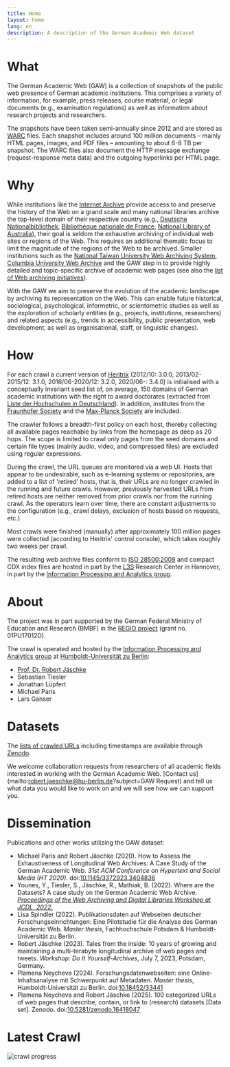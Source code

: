 ```yaml
---
title: Home
layout: home
lang: en
description: A description of the German Academic Web dataset
---
```


# What
The German Academic Web (GAW) is a collection of snapshots of the
public web presence of German academic institutions. This comprises a
variety of information, for example, press releases, course material,
or legal documents (e.g., examination regulations) as well as
information about research projects and researchers.

The snapshots have been taken semi-annually since 2012 and are stored
as [WARC](https://en.wikipedia.org/wiki/Web_ARChive) files.  Each
snapshot includes around 100 million documents – mainly HTML pages,
images, and PDF files – amounting to about 6-8&nbsp;TB per snapshot.
The WARC files also document the HTTP message exchange
(request-response meta data) and the outgoing hyperlinks per HTML
page.

# Why
While institutions like the [Internet
Archive](https://www.archive.org/) provide access to and preserve the
history of the Web on a grand scale and many national libraries
archive the top-level domain of their respective country (e.g.,
[Deutsche
Nationalbibliothek](https://www.dnb.de/DE/Professionell/Sammeln/Sammlung_Websites/sammlung_websites_node.html),
[Bibliothèque nationale de
France](https://www.bnf.fr/fr/archives-de-linternet), [National
Library of
Australia](https://trove.nla.gov.au/help/categories/websites-category)),
their goal is seldom the exhaustive archiving of individual web sites
or regions of the Web. This requires an additional thematic focus to
limit the magnitude of the regions of the Web to be archived.  Smaller
institutions such as the [National Taiwan University Web Archiving
System](http://webarchive.lib.ntu.edu.tw/eng/aboutus.asp), [Columbia
University Web Archive](https://library.cumc.columbia.edu/node/2241)
and the GAW step in to provide highly detailed and topic-specific
archive of academic web pages (see also the [list of Web archiving
initiatives](https://en.wikipedia.org/wiki/List_of_Web_archiving_initiatives)).

With the GAW we aim to preserve the evolution of the academic
landscape by archiving its representation on the Web. This can enable
future historical, sociological, psychological, informetric, or
scientometric studies as well as the exploration of scholarly entities
(e.g., projects, institutions, researchers) and related aspects (e.g.,
trends in accessibility, public presentation, web development, as well
as organisational, staff, or linguistic changes).

# How
For each crawl a current version of
[Heritrix](https://github.com/internetarchive/heritrix3) (2012/10:
3.0.0, 2013/02-2015/12: 3.1.0, 2016/06-2020/12: 3.2.0, 2020/06-:
3.4.0) is initialised with a conceptually invariant seed list of, on
average, 150 domains of German academic institutions with the right to
award doctorates (extracted from [Liste der Hochschulen in
Deutschland](https://de.wikipedia.org/wiki/Liste_der_Hochschulen_in_Deutschland)).
In addition, institutes from the [Fraunhofer
Society](https://www.fraunhofer.de/) and the [Max-Planck
Society](https://mpg.de/) are included.

The crawler follows a breadth-first policy on each host, thereby
collecting all available pages reachable by links from the homepage as
deep as 20 hops. The scope is limited to crawl only pages from the
seed domains and certain file types (mainly audio, video, and
compressed files) are excluded using regular expressions.

During the crawl, the URL queues are monitored via a web UI. Hosts
that appear to be undesirable, such as e-learning systems or
repositories, are added to a list of 'retired' hosts, that is, their
URLs are no longer crawled in the running and future crawls. However,
previously harvested URLs from retired hosts are neither removed from
prior crawls nor from the running crawl.  As the operators learn over
time, there are constant adjustments to the configuration (e.g., crawl
delays, exclusion of hosts based on requests, etc.)

Most crawls were finished (manually) after approximately 100 million
pages were collected (according to Heritrix' control console), which
takes roughly two weeks per crawl.

The resulting web archive files conform to [ISO
28500:2009](https://www.iso.org/standard/44717.html) and compact CDX
index files are hosted in part by the [L3S](https://www.l3s.de/)
Research Center in Hannover, in part by the [Information Processing
and Analytics
group](https://www.ibi.hu-berlin.de/en/research/Information-processing).


# About
The project was in part supported by the German Federal Ministry of
Education and Research (BMBF) in the [REGIO
project](https://www.regio-project.org/) (grant no. 01PU17012D).

The crawl is operated and hosted by the [Information Processing and
Analytics
group](https://www.ibi.hu-berlin.de/en/research/Information-processing)
at [Humboldt-Universität zu Berlin](https://hu-berlin.de/):
- [Prof. Dr. Robert Jäschke](https://amor.cms.hu-berlin.de/~jaeschkr/)
- Sebastian Tiesler
- Jonathan Lüpfert
- Michael Paris
- Lars Ganser

# Datasets
The [lists of crawled URLs](downloads.md) including timestamps are
available through [Zenodo](https://zenodo.org/communities/regio).

We welcome collaboration requests from researchers of all academic
fields interested in working with the German Academic Web. [Contact
us](mailto:robert.jaeschke@hu-berlin.de?subject=GAW Request) and tell
us what data you would like to work on and we will see how we can
support you.

# Dissemination
Publications and other works utilizing the GAW dataset:
- Michael Paris and Robert Jäschke (2020). How to Assess the
  Exhaustiveness of Longitudinal Web Archives: A Case Study of the
  German Academic Web. *31st ACM Conference on Hypertext and Social
  Media (HT 2020).*
  doi:[10.1145/3372923.3404836](https://doi.org/10.1145/3372923.3404836)
- Younes, Y., Tiesler, S., Jäschke, R., Mathiak, B. (2022). Where are
  the Datasets? A case study on the German Academic Web
  Archive. *[Proceedings of the Web Archiving and Digital Libraries
  Workshop at JCDL, 2022.](http://hdl.handle.net/10919/114213)*
- Lisa Spindler (2022). Publikationsdaten auf Webseiten deutscher
  Forschungseinrichtungen: Eine Pilotstudie für die Analyse des German
  Academic Web. *Master thesis*, Fachhochschule Potsdam &
  Humboldt-Universität zu Berlin.
- Robert Jäschke (2023). Tales from the inside: 10 years of growing
  and maintaining a multi-terabyte longitudinal archive of web pages
  and tweets. *Workshop: Do It Yourself-Archives*, July 7, 2023,
  Potsdam, Germany.
- Plamena Neycheva (2024). Forschungsdatenwebseiten: eine
  Online-Inhaltsanalyse mit Schwerpunkt auf Metadaten. *Master
  thesis*, Humboldt-Universität zu Berlin.
  doi:[10.18452/33441](https://doi.org/10.18452/33441)
- Plamena Neycheva and Robert Jäschke (2025). 100 categorized URLs of
  web pages that describe, contain, or link to (research) datasets
  [Data set]. Zenodo.
  doi:[10.5281/zenodo.16418047](https://doi.org/10.5281/zenodo.16418047)

# Latest Crawl

![crawl progress](https://amor.cms.hu-berlin.de/~tieslers/gaw/progress.svg)
